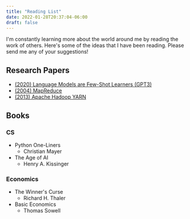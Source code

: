 ```yaml
---
title: "Reading List"
date: 2022-01-28T20:37:04-06:00
draft: false
---
```


I'm constantly learning more about the world around me by reading the work of others.  Here's some of the ideas that I have been reading.  Please send me any of your suggestions!

## Research Papers

- [(2020) Language Models are Few-Shot Learners (GPT3)](https://arxiv.org/pdf/2005.14165.pdf)
- [(2004) MapReduce](https://static.googleusercontent.com/media/research.google.com/en//archive/mapreduce-osdi04.pdf)
- [(2013) Apache Hadoop YARN](https://www.cse.ust.hk/~weiwa/teaching/Fall15-COMP6611B/reading_list/YARN.pdf)

## Books

### CS

- Python One-Liners
    - Christian Mayer
- The Age of AI
    - Henry A. Kissinger

### Economics

- The Winner's Curse
    - Richard H. Thaler
- Basic Economics
    - Thomas Sowell

